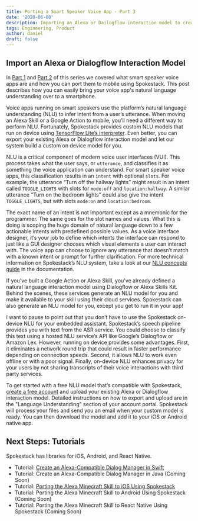 ```yaml
---
title: Porting a Smart Speaker Voice App - Part 3
date: '2020-06-08'
description: Importing an Alexa or Dailogflow interaction model to create on-device Spokestack NLU.
tags: Engineering, Product
author: daniel
draft: false
---
```


## Import an Alexa or Dialogflow Interaction Model

In [Part 1](/blog/porting-a-smart-speaker-voice-app-to-mobile-part-1) and [Part 2](/blog/porting-a-smart-speaker-voice-app-to-mobile-part-2) of this series we covered what smart speaker voice apps are and how you can port them to mobile using Spokestack. This post describes how you can easily bring your voice app's natural language understanding over to a smartphone.

Voice apps running on smart speakers use the platform’s natural language understanding (NLU) to infer intent from a user’s utterance. When moving an Alexa Skill or a Google Action to mobile, you’ll need a different way to perform NLU. Fortunately, Spokestack provides custom NLU models that run on device using [TensorFlow Lite’s interpreter](https://www.tensorflow.org/lite). Even better, you can export your existing Alexa or Dialogflow interaction model and let our system build a custom on device model for you.

NLU is a critical component of modern voice user interfaces (VUI). This process takes what the user says, or `utterance`, and classifies it as something the voice application can understand. For smart speaker voice apps, this classification results in an `intent` with optional `slots`. For example, the utterance “Turn off the hallway lights” might result in an intent called `TOGGLE_LIGHTS` with slots for `mode:off` and `location:hallway`. A similar utterance “Turn on the bedroom lights” could also give the intent `TOGGLE_LIGHTS`, but with slots `mode:on` and `location:bedroom`.

The exact name of an intent is not important except as a mnemonic for the programmer. The same goes for the slot names and values. What this is doing is scoping the huge domain of natural language down to a few actionable intents with predefined possible values. As a voice interface designer, it’s your job to define which intents the interface can respond to just like a GUI designer chooses which visual elements a user can interact with. The voice app can choose to ignore any utterance that doesn’t match with a known intent or prompt for further clarification. For more technical information on Spokestack’s NLU system, take a look at our [NLU concepts guide](/docs/Concepts/nlu) in the documentation.

If you’ve built a Google Action or Alexa Skill, you’ve already defined a natural language interaction model using Dialogflow or Alexa Skills Kit. Behind the scenes, these services generate an NLU model for you and make it available to your skill using their cloud services. Spokestack can also generate an NLU model for you, except you get to run it in your app!

I want to pause to point out that you don’t have to use the Spokestack on-device NLU for your embedded assistant. Spokestack’s speech pipeline provides you with text from the ASR service. You could choose to classify this text using a hosted NLU service’s API like Google’s Dialogflow or Amazon Lex. However, running on device provides some advantages. First, it eliminates a network round trip that could result in faster performance depending on connection speeds. Second, it allows NLU to work even offline or with a poor signal. Finally, on-device NLU enhances privacy for your users by not sharing transcripts of their voice interactions with third party services.

To get started with a free NLU model that’s compatible with Spokestack, [create a free account](/login) and upload your existing Alexa or Dialogflow interaction model. Detailed instructions on how to export and upload are in the "Language Understanding" section of your account portal. Spokestack will process your files and send you an email when your custom model is ready. You can then download the model and add it to your iOS or Android native app.

## Next Steps: Tutorials

Spokestack has libraries for iOS, Android, and React Native.

- Tutorial: [Create an Alexa-Compatible Dialog Manager in Swift](/blog/create-an-alexa-compatible-dialog-manager-in-swift)
- Tutorial: Create an Alexa-Compatible Dialog Manager in Java (Coming Soon)
- Tutorial: [Porting the Alexa Minecraft Skill to iOS Using Spokestack](/blog/porting-the-alexa-minecraft-skill-to-ios-using-spokestack)
- Tutorial: Porting the Alexa Minecraft Skill to Android Using Spokestack (Coming Soon)
- Tutorial: Porting the Alexa Minecraft Skill to React Native Using Spokestack (Coming Soon)
